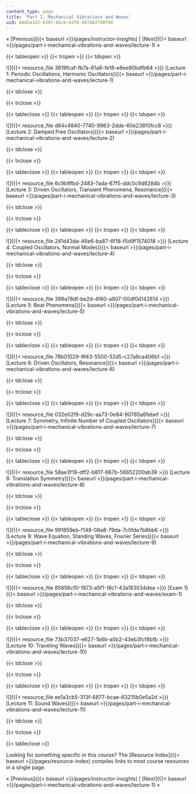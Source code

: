 ```yaml
---
content_type: page
title: 'Part I: Mechanical Vibrations and Waves'
uid: 6682a3d1-6397-6bcb-b2fb-e67db27d8f04
---
```


« [Previous]({{< baseurl >}}/pages/instructor-insights) | [Next]({{< baseurl >}}/pages/part-i-mechanical-vibrations-and-waves/lecture-1) »

{{< tableopen >}}
{{< tropen >}}
{{< tdopen >}}


![]({{< resource_file 3819fcaf-fb7a-61a8-fe18-e8ee80bdfb64 >}}) [Lecture 1: Periodic Oscillations, Harmonic Oscillators]({{< baseurl >}}/pages/part-i-mechanical-vibrations-and-waves/lecture-1)


{{< tdclose >}}

{{< trclose >}}

{{< tableclose >}}
{{< tableopen >}}
{{< tropen >}}
{{< tdopen >}}


![]({{< resource_file d84c4840-7740-9963-2dde-60e238f0fcc8 >}}) [Lecture 2: Damped Free Oscillators]({{< baseurl >}}/pages/part-i-mechanical-vibrations-and-waves/lecture-2)


{{< tdclose >}}

{{< trclose >}}

{{< tableclose >}}
{{< tableopen >}}
{{< tropen >}}
{{< tdopen >}}


![]({{< resource_file 6c9b9fbd-2483-7ada-67f5-ddc0c9d6284b >}}) [Lecture 3: Driven Oscillators, Transient Phenomena, Resonance]({{< baseurl >}}/pages/part-i-mechanical-vibrations-and-waves/lecture-3)


{{< tdclose >}}

{{< trclose >}}

{{< tableclose >}}
{{< tableopen >}}
{{< tropen >}}
{{< tdopen >}}


![]({{< resource_file 241d43da-46e6-ba87-6f18-f5d9f1574018 >}}) [Lecture 4: Coupled Oscillators, Normal Modes]({{< baseurl >}}/pages/part-i-mechanical-vibrations-and-waves/lecture-4)


{{< tdclose >}}

{{< trclose >}}

{{< tableclose >}}
{{< tableopen >}}
{{< tropen >}}
{{< tdopen >}}


![]({{< resource_file 399a78df-be2d-4f60-a907-00df0d142614 >}}) [Lecture 5: Beat Phenomena]({{< baseurl >}}/pages/part-i-mechanical-vibrations-and-waves/lecture-5)


{{< tdclose >}}

{{< trclose >}}

{{< tableclose >}}
{{< tableopen >}}
{{< tropen >}}
{{< tdopen >}}


![]({{< resource_file 78b01029-9f43-5500-52d5-c27a9ca406b1 >}}) [Lecture 6: Driven Oscillators, Resonance]({{< baseurl >}}/pages/part-i-mechanical-vibrations-and-waves/lecture-6)


{{< tdclose >}}

{{< trclose >}}

{{< tableclose >}}
{{< tableopen >}}
{{< tropen >}}
{{< tdopen >}}


![]({{< resource_file 032e02f9-d29c-aa73-0e84-90785a6febef >}}) [Lecture 7: Symmetry, Infinite Number of Coupled Oscillators]({{< baseurl >}}/pages/part-i-mechanical-vibrations-and-waves/lecture-7)


{{< tdclose >}}

{{< trclose >}}

{{< tableclose >}}
{{< tableopen >}}
{{< tropen >}}
{{< tdopen >}}


![]({{< resource_file 58ae3f19-dff2-b817-667b-56652200ab39 >}}) [Lecture 8: Translation Symmetry]({{< baseurl >}}/pages/part-i-mechanical-vibrations-and-waves/lecture-8)


{{< tdclose >}}

{{< trclose >}}

{{< tableclose >}}
{{< tableopen >}}
{{< tropen >}}
{{< tdopen >}}


![]({{< resource_file 991859eb-f148-08a8-79da-7c0fde7b8bb6 >}}) [Lecture 9: Wave Equation, Standing Waves, Fourier Series]({{< baseurl >}}/pages/part-i-mechanical-vibrations-and-waves/lecture-9)


{{< tdclose >}}

{{< trclose >}}

{{< tableclose >}}
{{< tableopen >}}
{{< tropen >}}
{{< tdopen >}}


![]({{< resource_file 85856cf0-1873-a5f1-18c1-43a183034dea >}}) [Exam 1]({{< baseurl >}}/pages/part-i-mechanical-vibrations-and-waves/exam-1)


{{< tdclose >}}

{{< trclose >}}

{{< tableclose >}}
{{< tableopen >}}
{{< tropen >}}
{{< tdopen >}}


![]({{< resource_file 73b37037-e627-1b6b-a5b2-43eb3fcf8bfb >}}) [Lecture 10: Traveling Waves]({{< baseurl >}}/pages/part-i-mechanical-vibrations-and-waves/lecture-10)


{{< tdclose >}}

{{< trclose >}}

{{< tableclose >}}
{{< tableopen >}}
{{< tropen >}}
{{< tdopen >}}


![]({{< resource_file ee1a3cb5-313f-6877-bcae-63215b0e5a2d >}}) [Lecture 11: Sound Waves]({{< baseurl >}}/pages/part-i-mechanical-vibrations-and-waves/lecture-11)


{{< tdclose >}}

{{< trclose >}}

{{< tableclose >}}

Looking for something specific in this course? The [Resource Index]({{< baseurl >}}/pages/resource-index) compiles links to most course resources in a single page.

« [Previous]({{< baseurl >}}/pages/instructor-insights) | [Next]({{< baseurl >}}/pages/part-i-mechanical-vibrations-and-waves/lecture-1) »